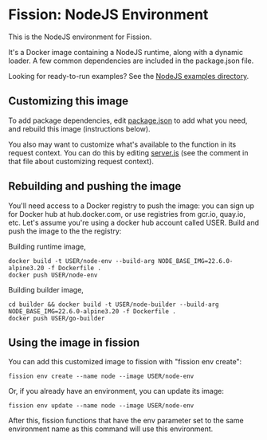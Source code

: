 # Fission: NodeJS Environment

This is the NodeJS environment for Fission.

It's a Docker image containing a NodeJS runtime, along with a dynamic
loader.  A few common dependencies are included in the package.json
file.

Looking for ready-to-run examples? See the [NodeJS examples directory](./examples/).

## Customizing this image

To add package dependencies, edit [package.json](./package.json) to add what you need, and rebuild this image (instructions below).

You also may want to customize what's available to the function in its request context.
You can do this by editing [server.js](./server.js) (see the comment in that file about customizing request context).

## Rebuilding and pushing the image

You'll need access to a Docker registry to push the image: you can sign up for Docker hub at hub.docker.com, or use registries from gcr.io, quay.io, etc.
Let's assume you're using a docker hub account called USER.
Build and push the image to the the registry:

Building runtime image,

```console
docker build -t USER/node-env --build-arg NODE_BASE_IMG=22.6.0-alpine3.20 -f Dockerfile .
docker push USER/node-env
```

Building builder image,

```console
cd builder && docker build -t USER/node-builder --build-arg NODE_BASE_IMG=22.6.0-alpine3.20 -f Dockerfile .
docker push USER/go-builder
```

## Using the image in fission

You can add this customized image to fission with "fission env create":

```console
fission env create --name node --image USER/node-env
```

Or, if you already have an environment, you can update its image:

```console
fission env update --name node --image USER/node-env
```

After this, fission functions that have the env parameter set to the
same environment name as this command will use this environment.
